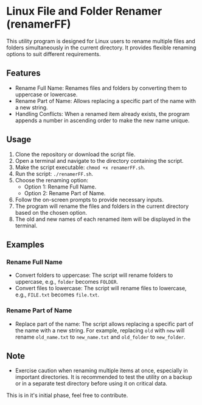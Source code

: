 # Linux File and Folder Renamer (renamerFF)

This utility program is designed for Linux users to rename multiple files and folders simultaneously in the current directory. It provides flexible renaming options to suit different requirements.

## Features

- Rename Full Name: Renames files and folders by converting them to uppercase or lowercase.
- Rename Part of Name: Allows replacing a specific part of the name with a new string.
- Handling Conflicts: When a renamed item already exists, the program appends a number in ascending order to make the new name unique.

## Usage

1. Clone the repository or download the script file.
2. Open a terminal and navigate to the directory containing the script.
3. Make the script executable: `chmod +x renamerFF.sh`.
4. Run the script: `./renamerFF.sh`.
5. Choose the renaming option:
   - Option 1: Rename Full Name.
   - Option 2: Rename Part of Name.
6. Follow the on-screen prompts to provide necessary inputs.
7. The program will rename the files and folders in the current directory based on the chosen option.
8. The old and new names of each renamed item will be displayed in the terminal.

## Examples

### Rename Full Name

- Convert folders to uppercase: The script will rename folders to uppercase, e.g., `folder` becomes `FOLDER`.
- Convert files to lowercase: The script will rename files to lowercase, e.g., `FILE.txt` becomes `file.txt`.

### Rename Part of Name

- Replace part of the name: The script allows replacing a specific part of the name with a new string. For example, replacing `old` with `new` will rename `old_name.txt` to `new_name.txt` and `old_folder` to `new_folder`.

## Note

- Exercise caution when renaming multiple items at once, especially in important directories. It is recommended to test the utility on a backup or in a separate test directory before using it on critical data.

This is in it's initial phase, feel free to contribute.

